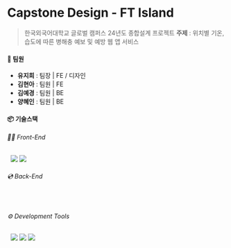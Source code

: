 # Capstone Design - FT Island
> 한국외국어대학교 글로벌 캠퍼스 24년도 종합설계 프로젝트
> **주제** : 위치별 기온, 습도에 따른 병해충 예보 및 예방 웹 앱 서비스

#### 👥 팀원
- **유지희** : 팀장 | FE / 디자인
- **김현아** : 팀원 | FE 
- **김예경** : 팀원 | BE 
- **양혜인** : 팀원 | BE

#### 📦 기술스택
###### 👩‍💻 Front-End
&nbsp; <img src="https://img.shields.io/badge/React-61DAFB?style=flat&logo=react&logoColor=white">&nbsp;<img src="https://img.shields.io/badge/styled-components-DB7093?style=flat&logo=styled-components&logoColor=white">
###### 💿 Back-End
&nbsp; 
###### ⚙️ Development Tools
&nbsp; <img src="https://img.shields.io/badge/GitHub-181717?style=flat&logo=github&logoColor=white">&nbsp;<img src="https://img.shields.io/badge/Notion-000?style=flat&logo=notion&logoColor=white">&nbsp;<img src="https://img.shields.io/badge/Figma-F24E1E?style=flat&logo=figma&logoColor=white">
